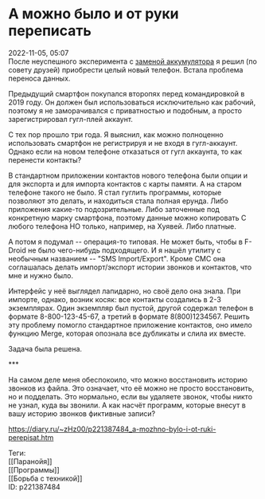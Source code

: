 А можно было и от руки переписать
==================================

   
 2022-11-05, 05:07   
  После неуспешного эксперимента с  [заменой аккумулятора](Старый%20друг%20лучше%20новых%20двух)  я решил (по совету друзей) приобрести целый новый телефон. Встала проблема переноса данных.   
   
 Предыдущий смартфон покупался второпях перед командировкой в 2019 году. Он должен был использоваться исключительно как рабочий, поэтому я не заморачивался с приватностью и подобным, а просто зарегистрировал гугл-плей аккаунт.   
   
 С тех пор прошло три года. Я выяснил, как можно полноценно использовать смартфон не регистрируя и не входя в гугл-аккаунт. Однако если на новом телефоне отказаться от гугл аккаунта, то как перенести контакты?   
   
 В стандартном приложении контактов нового телефона были опции и для экспорта и для импорта контактов с карты памяти. А на старом телефоне такого не было. Я стал гуглить программы, которые позволяют это делать, и находиться стала полная ерунда. Либо приложения какие-то подозрительные. Либо заточенные под конкретную марку смартфона, поэтому данные можно копировать С любого телефона НО только, например, на Хуявей. Либо платные.   
   
 А потом я подумал -- операция-то типовая. Не может быть, чтобы в F-Droid не было чего-нибудь подходящего. И я нашёл утилиту с необычным названием -- "SMS Import/Export". Кроме СМС она соглашалась делать импорт/экспорт истории звонков и контактов, что мне и нужно было.   
   
 Интерфейс у неё выглядел лапидарно, но своё дело она знала. При импорте, однако, возник косяк: все контакты создались в 2-3 экземплярах. Один экземпляр был пустой, другой содержал телефон в формате 8-800-123-45-67, а третий в формате 8(800)1234567. Решить эту проблему помогло стандартное приложение контактов, оно имело функцию Merge, которая опознала все дубликаты и слила их вместе.   
   
 Задача была решена.   
   
 \*\*\*   
   
 На самом деле меня обеспокоило, что можно восстановить историю звонков из файла. Это означает, что её можно не просто восстановить, но и подделать. Это нормально, если вы удаляете звонок, чтобы никто не узнал, куда вы звонили. А как насчёт программ, которые внесут в вашу историю звонков фиктивные записи?   
    
 <https://diary.ru/~zHz00/p221387484_a-mozhno-bylo-i-ot-ruki-perepisat.htm>   
   
 Теги:   
 [[Паранойя]]   
 [[Программы]]   
 [[Борьба с техникой]]   
 ID: p221387484